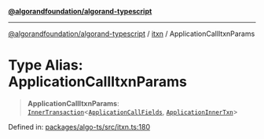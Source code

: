 [**@algorandfoundation/algorand-typescript**](../../../README.md)

***

[@algorandfoundation/algorand-typescript](../../../README.md) / [itxn](../README.md) / ApplicationCallItxnParams

# Type Alias: ApplicationCallItxnParams

> **ApplicationCallItxnParams**: [`InnerTransaction`](InnerTransaction.md)\<[`ApplicationCallFields`](../interfaces/ApplicationCallFields.md), [`ApplicationInnerTxn`](../interfaces/ApplicationInnerTxn.md)\>

Defined in: [packages/algo-ts/src/itxn.ts:180](https://github.com/algorandfoundation/puya-ts/blob/5bdb536fcbeffa6fe079b274d09cae785c8fb7b7/packages/algo-ts/src/itxn.ts#L180)

